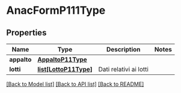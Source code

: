 # AnacFormP111Type

## Properties
Name | Type | Description | Notes
------------ | ------------- | ------------- | -------------
**appalto** | [**AppaltoP11Type**](AppaltoP11Type.md) |  | 
**lotti** | [**list[LottoP11Type]**](LottoP11Type.md) | Dati relativi ai lotti | 

[[Back to Model list]](../README.md#documentation-for-models) [[Back to API list]](../README.md#documentation-for-api-endpoints) [[Back to README]](../README.md)

